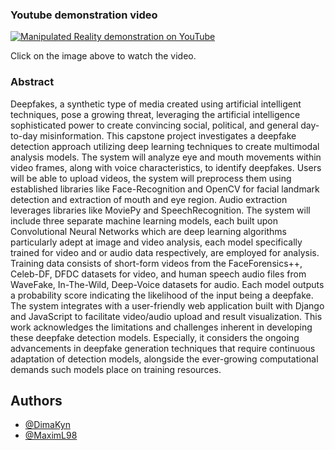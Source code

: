 ### Youtube demonstration video
[![Manipulated Reality demonstration on YouTube](https://img.youtube.com/vi/7F7X8T10rSU/0.jpg)](https://www.youtube.com/watch?v=7F7X8T10rSU)

Click on the image above to watch the video.

### Abstract
Deepfakes, a synthetic type of media created using artificial intelligent techniques, pose a growing threat, leveraging the artificial intelligence sophisticated power to create convincing social, political, and general day-to-day misinformation. This capstone project investigates a deepfake detection approach utilizing deep learning techniques to create multimodal analysis models. The system will analyze eye and mouth movements within video frames, along with voice characteristics, to identify deepfakes. Users will be able to upload videos, the system will preprocess them using established libraries like Face-Recognition and OpenCV for facial landmark detection and extraction of mouth and eye region. Audio extraction leverages libraries like MoviePy and SpeechRecognition. The system will include three separate machine learning models, each built upon Convolutional Neural Networks which are deep learning algorithms particularly adept at image and video analysis, each model specifically trained for video and or audio data respectively, are employed for analysis. Training data consists of short-form videos from the FaceForensics++, Celeb-DF, DFDC datasets for video, and human speech audio files from WaveFake, In-The-Wild, Deep-Voice datasets for audio. Each model outputs a probability score indicating the likelihood of the input being a deepfake. The system integrates with a user-friendly web application built with Django and JavaScript to facilitate video/audio upload and result visualization. This work acknowledges the limitations and challenges inherent in developing these deepfake detection models. Especially, it considers the ongoing advancements in deepfake generation techniques that require continuous adaptation of detection models, alongside the ever-growing computational demands such models place on training resources.

## Authors
- [@DimaKyn](https://github.com/DimaKyn)
- [@MaximL98](https://github.com/MaximL98)
